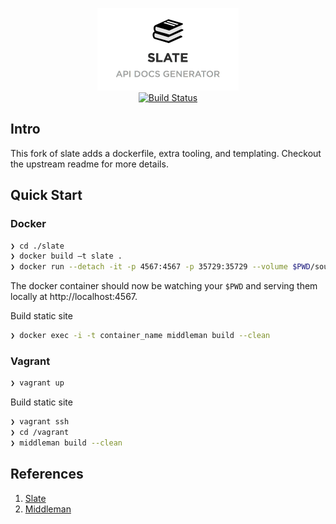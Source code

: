<p align="center">
  <img src="https://raw.githubusercontent.com/lord/img/master/logo-slate.png" alt="Slate: API Documentation Generator" width="226">
  <br>
  <a href="https://travis-ci.org/jnand/slate"><img src="https://travis-ci.org/jnand/slate.svg?branch=master" alt="Build Status"></a>
</p>




Intro
-------

This fork of slate adds a dockerfile, extra tooling, and templating. Checkout the upstream readme for more details.


Quick Start
-----------

### Docker ###

```bash
❯ cd ./slate
❯ docker build –t slate .
❯ docker run --detach -it -p 4567:4567 -p 35729:35729 --volume $PWD/source:/app/source slate
```

The docker container should now be watching your `$PWD` and serving them locally at http://localhost:4567.

Build static site

```bash
❯ docker exec -i -t container_name middleman build --clean
```

### Vagrant ###

```bash
❯ vagrant up
```

Build static site

```bash
❯ vagrant ssh
❯ cd /vagrant
❯ middleman build --clean
```


References
--------------------
1. [Slate](https://github.com/lord/slate)
2. [Middleman](https://github.com/middleman/middleman)
